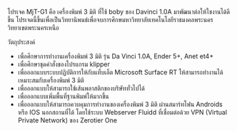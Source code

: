โปรเจค MjT-G1 คือ เครื่องพิมพ์ 3 มิติ ที่ใช้ boby ของ Davinci 1.0A มาพัฒนาต่อให้ใชงานได้ดีขึ้น โปรเจดนี้ขึ้นเพื่อเป็นวิทยานิพนธ์เพื่อจบการศึกษมหาวิทยาลัยเทคโนโลยีราชมงคลพระนคร วิทยาเขตพระนครเหนือ

วัตถุประสงค์
- เพื่อศึกษาการทำงานเครื่องพิมพ์ 3 มิติ รุ่น Da Vinci 1.0A, Ender 5+, Anet et4+
- เพื่อศึกษาชุดคำสั่งของโปรแกรม klipper 
- เพื่อออกแบบระบบปฏิบัติการให้กับแท็บเล็ต Microsoft Surface RT ให้สามารถทำงานได้เหมาะสมกับเครื่องพิมพ์ 3 มิติ
- เพื่อออกแบบให้สามารถใช้เส้นพลาสติกของบริษัททั่วไปได้
- เพื่อออกแบบเพิ่มพื้นที่ฐานพิมพ์ให้มากขึ้น
- เพื่อออกแบบให้สามารถควบคุมการทำงานของเครื่องพิมพ์ 3 มิติ ผ่านสมาร์ทโฟน Androids หรือ IOS นอกสถานที่ได้ โดยใช้ระบบ Webserver Fluidd ที่เชื่อมต่อด้วย VPN (Virtual Private Network) ของ Zerotier One 
